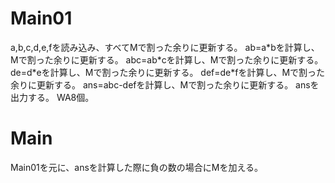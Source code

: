 # Main01
a,b,c,d,e,fを読み込み、すべてMで割った余りに更新する。
ab=a\*bを計算し、Mで割った余りに更新する。
abc=ab\*cを計算し、Mで割った余りに更新する。
de=d\*eを計算し、Mで割った余りに更新する。
def=de\*fを計算し、Mで割った余りに更新する。
ans=abc-defを計算し、Mで割った余りに更新する。
ansを出力する。
WA8個。

# Main
Main01を元に、ansを計算した際に負の数の場合にMを加える。

